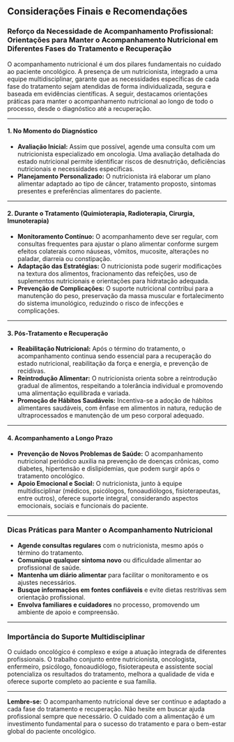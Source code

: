 
## Considerações Finais e Recomendações

### Reforço da Necessidade de Acompanhamento Profissional: Orientações para Manter o Acompanhamento Nutricional em Diferentes Fases do Tratamento e Recuperação

O acompanhamento nutricional é um dos pilares fundamentais no cuidado ao paciente oncológico. A presença de um nutricionista, integrado a uma equipe multidisciplinar, garante que as necessidades específicas de cada fase do tratamento sejam atendidas de forma individualizada, segura e baseada em evidências científicas. A seguir, destacamos orientações práticas para manter o acompanhamento nutricional ao longo de todo o processo, desde o diagnóstico até a recuperação.

---

#### 1. **No Momento do Diagnóstico**

- **Avaliação Inicial:** Assim que possível, agende uma consulta com um nutricionista especializado em oncologia. Uma avaliação detalhada do estado nutricional permite identificar riscos de desnutrição, deficiências nutricionais e necessidades específicas.
- **Planejamento Personalizado:** O nutricionista irá elaborar um plano alimentar adaptado ao tipo de câncer, tratamento proposto, sintomas presentes e preferências alimentares do paciente.

---

#### 2. **Durante o Tratamento (Quimioterapia, Radioterapia, Cirurgia, Imunoterapia)**

- **Monitoramento Contínuo:** O acompanhamento deve ser regular, com consultas frequentes para ajustar o plano alimentar conforme surgem efeitos colaterais como náuseas, vômitos, mucosite, alterações no paladar, diarreia ou constipação.
- **Adaptação das Estratégias:** O nutricionista pode sugerir modificações na textura dos alimentos, fracionamento das refeições, uso de suplementos nutricionais e orientações para hidratação adequada.
- **Prevenção de Complicações:** O suporte nutricional contribui para a manutenção do peso, preservação da massa muscular e fortalecimento do sistema imunológico, reduzindo o risco de infecções e complicações.

---

#### 3. **Pós-Tratamento e Recuperação**

- **Reabilitação Nutricional:** Após o término do tratamento, o acompanhamento continua sendo essencial para a recuperação do estado nutricional, reabilitação da força e energia, e prevenção de recidivas.
- **Reintrodução Alimentar:** O nutricionista orienta sobre a reintrodução gradual de alimentos, respeitando a tolerância individual e promovendo uma alimentação equilibrada e variada.
- **Promoção de Hábitos Saudáveis:** Incentiva-se a adoção de hábitos alimentares saudáveis, com ênfase em alimentos in natura, redução de ultraprocessados e manutenção de um peso corporal adequado.

---

#### 4. **Acompanhamento a Longo Prazo**

- **Prevenção de Novos Problemas de Saúde:** O acompanhamento nutricional periódico auxilia na prevenção de doenças crônicas, como diabetes, hipertensão e dislipidemias, que podem surgir após o tratamento oncológico.
- **Apoio Emocional e Social:** O nutricionista, junto à equipe multidisciplinar (médicos, psicólogos, fonoaudiólogos, fisioterapeutas, entre outros), oferece suporte integral, considerando aspectos emocionais, sociais e funcionais do paciente.

---

### **Dicas Práticas para Manter o Acompanhamento Nutricional**

- **Agende consultas regulares** com o nutricionista, mesmo após o término do tratamento.
- **Comunique qualquer sintoma novo** ou dificuldade alimentar ao profissional de saúde.
- **Mantenha um diário alimentar** para facilitar o monitoramento e os ajustes necessários.
- **Busque informações em fontes confiáveis** e evite dietas restritivas sem orientação profissional.
- **Envolva familiares e cuidadores** no processo, promovendo um ambiente de apoio e compreensão.

---

### **Importância do Suporte Multidisciplinar**

O cuidado oncológico é complexo e exige a atuação integrada de diferentes profissionais. O trabalho conjunto entre nutricionista, oncologista, enfermeiro, psicólogo, fonoaudiólogo, fisioterapeuta e assistente social potencializa os resultados do tratamento, melhora a qualidade de vida e oferece suporte completo ao paciente e sua família.

---

**Lembre-se:** O acompanhamento nutricional deve ser contínuo e adaptado a cada fase do tratamento e recuperação. Não hesite em buscar ajuda profissional sempre que necessário. O cuidado com a alimentação é um investimento fundamental para o sucesso do tratamento e para o bem-estar global do paciente oncológico.
```
